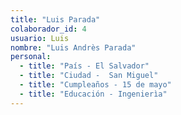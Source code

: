 ```yaml
---
title: "Luis Parada"
colaborador_id: 4
usuario: Luis
nombre: "Luis Andrès Parada"
personal:
  - title: "País - El Salvador"
  - title: "Ciudad -  San Miguel"
  - title: "Cumpleaños - 15 de mayo"
  - title: "Educación - Ingenierìa"
---
```


